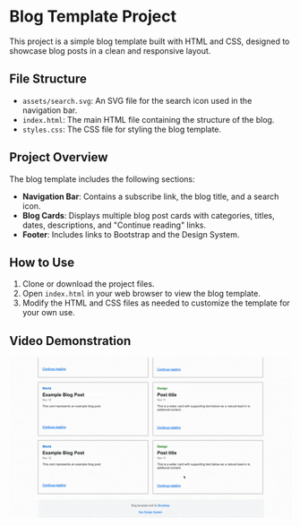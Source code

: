 # Blog Template Project

This project is a simple blog template built with HTML and CSS, designed to showcase blog posts in a clean and responsive layout.

## File Structure

- `assets/search.svg`: An SVG file for the search icon used in the navigation bar.
- `index.html`: The main HTML file containing the structure of the blog.
- `styles.css`: The CSS file for styling the blog template.

## Project Overview

The blog template includes the following sections:

- **Navigation Bar**: Contains a subscribe link, the blog title, and a search icon.
- **Blog Cards**: Displays multiple blog post cards with categories, titles, dates, descriptions, and "Continue reading" links.
- **Footer**: Includes links to Bootstrap and the Design System.

## How to Use

1. Clone or download the project files.
2. Open `index.html` in your web browser to view the blog template.
3. Modify the HTML and CSS files as needed to customize the template for your own use.

## Video Demonstration

![Demo](./assets/blog.gif)
